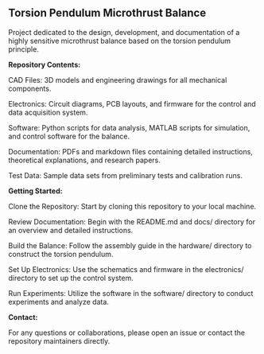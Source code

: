 ## Torsion Pendulum Microthrust Balance
Project dedicated to the design, development, and documentation of a highly sensitive microthrust balance based on the torsion pendulum principle. 

**Repository Contents:**

CAD Files: 3D models and engineering drawings for all mechanical components.

Electronics: Circuit diagrams, PCB layouts, and firmware for the control and data acquisition system.

Software: Python scripts for data analysis, MATLAB scripts for simulation, and control software for the balance.

Documentation: PDFs and markdown files containing detailed instructions, theoretical explanations, and research papers.

Test Data: Sample data sets from preliminary tests and calibration runs.

**Getting Started:**

Clone the Repository: Start by cloning this repository to your local machine.

Review Documentation: Begin with the README.md and docs/ directory for an overview and detailed instructions.

Build the Balance: Follow the assembly guide in the hardware/ directory to construct the torsion pendulum.

Set Up Electronics: Use the schematics and firmware in the electronics/ directory to set up the control system.

Run Experiments: Utilize the software in the software/ directory to conduct experiments and analyze data.

**Contact:**

For any questions or collaborations, please open an issue or contact the repository maintainers directly.

